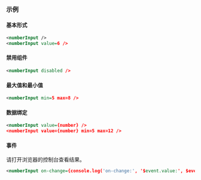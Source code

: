 ### 示例
#### 基本形式

<div class="m-example"></div>

```xml
<numberInput />
<numberInput value=6 />
```

#### 禁用组件

<div class="m-example"></div>

```xml
<numberInput disabled />
```

#### 最大值和最小值

<div class="m-example"></div>

```xml
<numberInput min=5 max=8 />
```

#### 数据绑定

<div class="m-example"></div>

```xml
<numberInput value={number} />
<numberInput value={number} min=5 max=12 />
```

#### 事件

请打开浏览器的控制台查看结果。

<div class="m-example"></div>

```xml
<numberInput on-change={console.log('on-change:', '$event.value:', $event.value)} />
```

